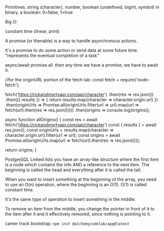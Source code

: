 Primitives:
string (character), number, boolean (undefined, bigint, symbol)
in binary, a boolean: 0=false, 1=true

Big O:

constant time (linear, print)

A promise (or thenable) is a way to handle asynchronous actions.

It's a promise to do some action or send data at some future time.  "represents the eventual completion of a task"

async/await
promise.all
.then
any time we have a promise, we have to await it.  

//for the originURL portion of the fetch lab:
const fetch = require('node-fetch');

fetch('https://rickandmortyapi.com/api/character')
  .then(res => res.json())
  .then(({ results }) => {
    return results.map(character => character.origin.url)
  })
  .then(originUrls => Promise.all(originUrls.filter(url => url).map(url => fetch(url).then(res => res.json()))))
  .then(origins => console.log(origins));


async function allOrigins() {
  const res = await fetch('https://rickandmortyapi.com/api/character')
  const { results } = await res.json();
  const originUrls = results.map(character => character.origin.url).filter(url => url);
  const origins = await Promise.all(originUrls.map(url => fetch(url).then(res => res.json())));

  return origins;
}

PostgreSQL
Linked lists
you have an array-like structure where the first item is a node which contains the info AND a reference to the next item.  The beginning is called the head and everything after it is called the tail.  

When you want to insert something at the beginning of the array, you need to use an O(n) operation, where the beginning is an O(1).  O(1) is called constant time.

It's the same type of operation to insert something in the middle.

To remove an item from the middle, you change the pointer in front of it to the item after it and it effectively removed, since nothing is pointing to it.  

career track bootstrap:
```npm init @alchemycodelab/app@latest```


